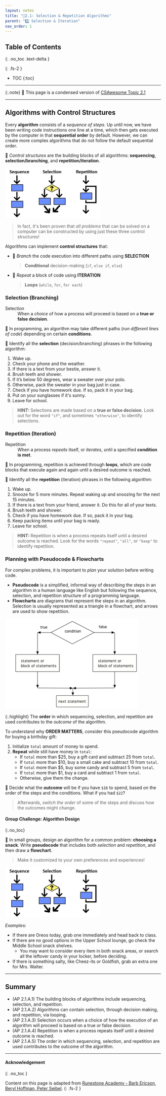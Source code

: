 ```yaml
---
layout: notes
title: "📓2.1: Selection & Repetition Algorithms" 
parent: "2️⃣ Selection & Iteration"
nav_order: 1
---
```


## Table of Contents
{: .no_toc .text-delta }

{: .fs-2 }
- TOC
{:toc}

---

{:.note}
📖 This page is a condensed version of [CSAwesome Topic 2.1](https://runestone.academy/ns/books/published/csawesome2/topic-2-1-algorithms.html) 

---

## Algorithms with Control Structures

Every **algorithm** consists of a _sequence of steps_. Up until now, we have been writing code instructions one line at a time, which then gets executed by the computer in that **sequential order** by default. However, we can create more complex algorithms that do not follow the default sequential order. 

🧱 _Control structures_ are the building blocks of all algorithms: **sequencing**, **selection/branching**, and **repetition/iteration**. 

![image-small](Figures/algorithms.png)
> In fact, it's been proven that _all problems_ that can be solved on a computer can be constructed by using just these three control structures!

<div class="imp" markdown="block">
  
Algorithms can implement **control structures** that:
* 🔀 _Branch_ the code execution into different paths using **SELECTION**
  > **Conditional** decision-making (`if`, `else if`, `else`)
* 🔁 _Repeat_ a block of code using **ITERATION**
  > **Loops** (`while`, `for`, `for each`) 

</div>

### Selection (Branching)

<html>
  <dl>
    <dt>Selection</dt>
    <dd>When a <em>choice</em> of how a process will proceed is based on a <strong>true or false decision</strong>.</dd>
  </dl>
</html>

🔀 In programming, an algorithm may take different paths (_run different lines of code_) depending on certain **conditions**. 

<div class="task" markdown="block">

🔎 Identify all the **selection** (decision/branching) phrases in the following algorithm:

1. Wake up.
3. Check your phone and the weather.
4. If there is a text from your bestie, answer it.
5. Brush teeth and shower.
6. If it’s below 50 degrees, wear a sweater over your polo.
7. Otherwise, pack the sweater in your bag just in case. 
8. Check if you have homework due. If so, pack it in your bag.
9. Put on your sunglasses if it's sunny.
10. Leave for school.

</div>

> **HINT:** Selections are made based on a **true or false decision**. Look out for the word `"if"`, and sometimes `"otherwise"`, to identify selections.

### Repetition (Iteration)

<html>
  <dl>
    <dt>Repetition</dt>
    <dd>When a process <em>repeats</em> itself, or <em>iterates</em>, until a specified <strong>condition is met</strong>.</dd>
  </dl>
</html>

🔁 In programming, repetition is achieved through **loops**, which are code blocks that execute again and again until a desired outcome is reached. 

<div class="task" markdown="block">

🔎 Identify all the **repetition** (iteration) phrases in the following algorithm:

1. Wake up.
2. Snooze for 5 more minutes. Repeat waking up and snoozing for the next 15 minutes.
3. If there is a text from your friend, answer it. Do this for all of your texts.
4. Brush teeth and shower.
6. Check if you have homework due. If so, pack it in your bag.
7. Keep packing items until your bag is ready.
8. Leave for school.

</div>

> **HINT:** Repetition is when a process repeats itself until a desired outcome is reached. Look for the words `"repeat"`, `"all"`, or `"keep"` to identify repetition.

### Planning with Pseudocode & Flowcharts

For complex problems, it is important to _plan_ your solution before writing code. 

* **Pseudocode** is a simplified, informal way of describing the steps in an algorithm in a human language like English but following the sequence, selection, and repetition structure of a programming language. 
* **Flowcharts** are diagrams that represent the steps in an algorithm. Selection is usually represented as a triangle in a flowchart, and arrows are used to show repetition. 

![image-small](Figures/Condition-two.png)

{:.highlight}
The **order** in which sequencing, selection, and repetition are used contributes to the _outcome_ of the algorithm. 

To understand why **ORDER MATTERS**, consider this pseudocode algorithm for buying a birthday gift:

1. Initialize `total` amount of money to spend.
2. **Repeat** while still have money in `total`:
   - If `total` more than $25, buy a gift card and subtract 25 from `total`.
   - If `total` more than $10, buy a small cake and subtract 10 from `total`.
   - If `total` more than $5, buy some candy and subtract 5 from `total`.
   - If `total` more than $1, buy a card and subtract 1 from `total`.
   - Otherwise, give them the change.

<div class="task" markdown="block">

💬 Decide what the **outcome** will be if you have `$16` to spend, based on the order of the steps and the conditions. What if you had `$22`?
  > Afterwards, _switch the order_ of some of the steps and discuss how the outcomes might change.

</div>

#### Group Challenge: Algorithm Design
{:.no_toc}

<div class="task" markdown="block">

🍫 In small groups, design an algorithm for a common problem: **choosing a snack**. Write **pseudocode** that includes both _selection_ and _repetition_, and then draw a **flowchart**. 
> Make it customized to your own preferences and experiences! 

![image-small](Figures/algorithms.png)

_Examples:_
- If there are Oreos today, grab one immediately and head back to class. 
- If there are no good options in the Upper School lounge, go check the Middle School snack shelves. 
  - You may want to consider every item in both snack areas, or search all the leftover candy in your locker, before deciding.
- If there is something salty, like Cheez-its or Goldfish, grab an extra one for Mrs. Walter. 

</div>

---

## Summary

- (AP 2.1.A.1) The building blocks of algorithms include sequencing, selection, and repetition.
- (AP 2.1.A.2) Algorithms can contain selection, through decision making, and repetition, via looping.
- (AP 2.1.A.3) Selection occurs when a choice of how the execution of an algorithm will proceed is based on a true or false decision.
- (AP 2.1.A.4) Repetition is when a process repeats itself until a desired outcome is reached.
- (AP 2.1.A.5) The order in which sequencing, selection, and repetition are used contributes to the outcome of the algorithm.


---

#### Acknowledgement
{: .no_toc }

Content on this page is adapted from [Runestone Academy - Barb Ericson, Beryl Hoffman, Peter Seibel](https://runestone.academy/ns/books/published/csawesome2/csawesome2.html).
{: .fs-2 }
